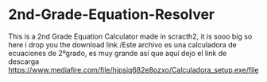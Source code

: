 # 2nd-Grade-Equation-Resolver
This is a 2nd Grade Equation Calculator made in scracth2, it is sooo big so here i drop you the download link
                               /Este archivo es una calculadora de ecuaciones de 2ºgrado, es muy grande así que aquí dejo el link de descarga
https://www.mediafire.com/file/hjpsiq682e8ozxo/Calculadora_setup.exe/file

